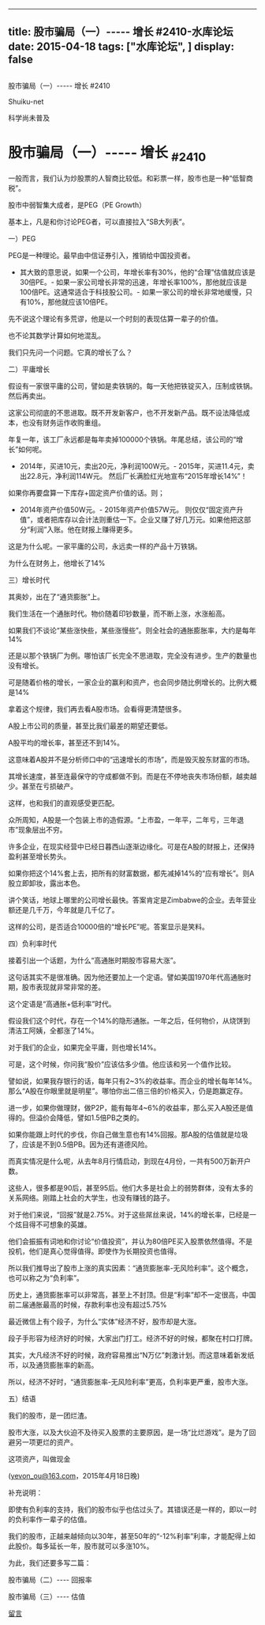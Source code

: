 
---
title:  股市骗局（一）----- 增长 #2410-水库论坛
date: 2015-04-18
tags: ["水库论坛", ]
display: false
---


## 



股市骗局（一）----- 增长 #2410




Shuiku-net




科学尚未普及


# 股市骗局（一）----- 增长 <sub>#2410</sub>

 

一般而言，我们认为炒股票的人智商比较低。和彩票一样，股市也是一种“低智商税”。

股市中弱智集大成者，是PEG（PE Growth）

基本上，凡是和你讨论PEG者，可以直接拉入“SB大列表”。

 

 

一）PEG

 

PEG是一种理论。最早由中信证券引入，推销给中国投资者。
- 其大致的意思说，如果一个公司，年增长率有30%，他的“合理”估值就应该是30倍PE。- 如果一家公司增长非常的迅速，年增长率100%，那他就应该是100倍PE。这通常适合于科技股公司。- 如果一家公司的增长非常地缓慢，只有10%，那他就应该10倍PE。
 

 

先不说这个理论有多荒谬，他是以一个时刻的表现估算一辈子的价值。

也不论其数学计算如何地混乱。

我们只先问一个问题。它真的增长了么？

 

 

二）平庸增长

 

假设有一家很平庸的公司，譬如是卖铁锅的。每一天他把铁锭买入，压制成铁锅。然后再卖出。

这家公司彻底的不思进取。既不开发新客户，也不开发新产品。既不设法降低成本，也没有财务运作收购重组。

 

年复一年，该工厂永远都是每年卖掉100000个铁锅。年尾总结，该公司的“增长”如何呢。
- 2014年，买进10元，卖出20元，净利润100W元。- 2015年，买进11.4元，卖出22.8元，净利润114W元。
然后厂长满脸红光地宣布“2015年增长14%”！

 

如果你再要盘算一下库存+固定资产价值的话。则；
- 2014年资产价值50W元。- 2015年资产价值57W元。
则仅仅“固定资产升值”，或者把库存以会计法则重估一下。企业又赚了好几万元。如果他把这部分“利润”入账。他在财报上赚得更多。

 

 

这是为什么呢。一家平庸的公司，永远卖一样的产品十万铁锅。

为什么在财务上，他增长了14%

 

 

三）增长时代

 

其奥妙，出在了“通货膨胀”上。

我们生活在一个通胀时代。物价随着印钞数量，而不断上涨，水涨船高。

如果我们不谈论“某些涨快些，某些涨慢些”。则全社会的通胀膨胀率，大约是每年14%

 

 

还是以那个铁锅厂为例。哪怕该厂长完全不思进取，完全没有进步。生产的数量也没有增长。

可是随着价格的增长，一家企业的赢利和资产，也会同步随比例增长的。比例大概是14%

 

拿着这个规律，我们再去看A股市场。会看得更清楚很多。

A股上市公司的质量，甚至比我们最差的期望还要低。

A股平均的增长率，甚至还不到14%。

 

这意味着A股并不是分析师口中的“迅速增长的市场”，而是毁灭股东财富的市场。

其增长速度，甚至连最保守的守成都做不到。而是在不停地丧失市场份额，越卖越少。甚至在亏损破产。

 

这样，也和我们的直观感受更匹配。

众所周知，A股是一个包装上市的造假源。“上市盈，一年平，二年亏，三年退市”现象层出不穷。

许多企业，在现实经营中已经日暮西山逐渐边缘化。可是在A股的财报上，还保持盈利甚至增长势头。

如果你把这个14%套上去，把所有的财富数据，都先减掉14%的“应有增长”。则A股立即卸妆，露出本色。

 

 

讲个笑话，地球上哪里的公司增长最快。答案肯定是Zimbabwe的企业。去年营业额还是几千万，今年就是几千亿了。

这样的公司，是否适合10000倍的“增长PE”呢。答案显示是笑料。

 

 

 

四）负利率时代

 

接着引出一个话题，为什么“高通胀时期股市容易大涨”。

这句话其实不是很准确。因为他还要加上一个定语。譬如美国1970年代高通胀时期，股市表现就非常非常的差。

这个定语是“高通胀+低利率”时代。

 

假设我们这个时代，存在一个14%的隐形通胀。一年之后，任何物价，从烧饼到清洁工阿姨，全都涨了14%。

对于我们的企业，如果完全平庸，则也增长14%。

 

可是，这个时候，你问我“股价”应该估多少值。他应该和另一个值作比较。

譬如说，如果我存银行的话，每年只有2~3%的收益率。而企业的增长每年14%。那么“A股在你眼里就是明星”。哪怕你出二倍三倍的价格买入，仍是跑赢定存。

进一步，如果你做理财，做P2P，能有每年4~6%的收益率，那么买入A股还是值得的。但溢价会降低，譬如1.5倍PB之类的。

如果你能跟上时代的步伐，你自己做生意也有14%回报。那A股的估值就是垃圾了，应该是不到0.5倍PB。因为还有道德风险。

 

 

而真实情况是什么呢，从去年8月行情启动，到现在4月份，一共有500万新开户数。

这些人，很多都是90后，甚至95后。他们大多是社会上的弱势群体，没有太多的关系网络。刚踏上社会的大学生，也没有赚钱的路子。

 

对于他们来说，“回报”就是2.75%。对于这些屌丝来说，14%的增长率，已经是一个炫目得不可想象的英雄。

他们会振振有词地和你讨论“价值投资”，并认为80倍PE买入股票依然值得。不是投机，他们是真心觉得值得。即使作为长期投资也值得。

 

所以我们推导出了股市上涨的真实因素：“通货膨胀率-无风险利率”。这个概念，也可以称之为“负利率”。

 

历史上，通货膨胀率可以非常高，甚至上不封顶。但是“利率”却不一定很高，中国前二届通胀最高的时候，存款利率也没有超过5.75%

 

最近微信上有个段子，为什么“实体”经济不好，股市却是大涨。

段子手形容为经济好的时候，大家出门打工。经济不好的时候，都聚在村口打牌。

 

其实，大凡经济不好的时候，政府容易推出“N万亿”刺激计划。而这意味着新发纸币，以及通货膨胀率的新高。

所以，经济不好时，“通货膨胀率-无风险利率”更高，负利率更严重，股市大涨。

 

 

五）结语

 

我们的股市，是一团烂渣。

股市大涨，以及大伙迫不及待买入股票的主要原因，是一场“比烂游戏”。是为了回避另一项更烂的资产。

 

这项资产，叫做现金

 

 

(yevon_ou@163.com，2015年4月18日晚)

 

 

补充说明：

 

即使有负利率的支持，我们的股市似乎也估过头了。其错误还是一样的，即以一时的负利率作一辈子的估值。

我们的股市，正越来越倾向以30年，甚至50年的“-12%利率”利率，才能配得上如此股价。每多延长一年，股市就可以多涨10%。

为此，我们还要多写二篇：

股市骗局（二）---- 回报率

股市骗局（三）---- 估值

 

 











[留言](javascript:;)


